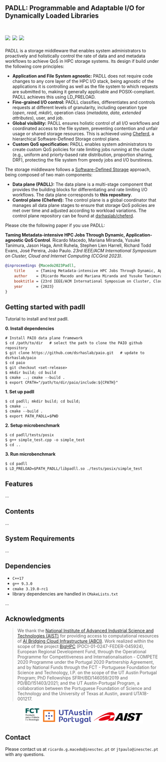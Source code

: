 ## PADLL: Programmable and Adaptable I/O for Dynamically Loaded Libraries

<h1 align="left">
  <!-- logo as of current commit -->
  <img src="https://img.shields.io/badge/C++-17-yellow.svg?style=flat&logo=c%2B%2B" />
  <img src="https://img.shields.io/badge/status-research%20prototype-green.svg" />
  <a href="https://opensource.org/licenses/BSD-3-Clause">
    <img src="https://img.shields.io/badge/license-BSD--3-blue.svg" />
  </a>
</h1>

PADLL is a storage middleware that enables system administrators to proactively and holistically control the rate of data and and metadata workflows to achieve QoS in HPC storage systems. 
Its design if build under the following core principles:

* <b>Application and File System agnostic:</b> PADLL does not require code changes to any core layer of the HPC I/O stack, being agnostic of the applications it is controlling as well as the file system to which requests are submitted to, making it generally applicable and POSIX-compliant. PADLL achieves this using LD_PRELOAD.
* <b>Fine-grained I/O control:</b> PADLL classifies, differentiates and controls requests at different levels of granularity, including operation type (*open*, *read*, *mkdir*), operation class (*metadata*, *data*, *extended attributes*), user, and job.
* <b>Global visibility:</b> PADLL ensures holistic control of all I/O workflows and coordinated access to the file system, preventing contention and unfair usage or shared storage resources. This is achieved using [Cheferd](https://github.com/dsrhaslab/cheferd), a hierarchical Software-Defined Storage control plane.
* <b>Custom QoS specification:</b> PADLL enables system administrators to create custom QoS policies for rate limiting jobs running at the cluster (e.g., uniform and priorty-based rate distribution, proportion sharing, DRF), protecting the file system from greedy jobs and I/O burstiness.

The storage middleware follows a [Software-Defined Storage](https://dl.acm.org/doi/10.1145/3385896?cid=99659535288) approach, being composed of two main components:
* <b>Data plane (PADLL):</b> The data plane is a multi-stage component that provides the building blocks for differentiating and rate limiting I/O workflows. The data plane corresponds to **this repository**.
* <b>Control plane (Cheferd):</b> The control plane is a global coordinator that manages all data plane stages to ensure that storage QoS policies are met over time and adjusted according to workload variations. The control plane repository can be found at [dsrhaslab/cheferd](https://github.com/dsrhaslab/cheferd).


Please cite the following paper if you use PADLL:

**Taming Metadata-intensive HPC Jobs Through Dynamic, Application-agnostic QoS Control**.
Ricardo Macedo, Mariana Miranda, Yusuke Tanimura, Jason Haga, Amit Ruhela, Stephen Lien Harrell, Richard Todd Evans, José Pereira, João Paulo.
*23rd IEEE/ACM International Symposium on Cluster, Cloud and Internet Computing (CCGrid 2023)*.

```bibtex
@inproceedings {Macedo2023Padll,
    title     = {Taming Metadata-intensive HPC Jobs Through Dynamic, Application-agnostic QoS Control},
    author    = {Ricardo Macedo and Mariana Miranda and Yusuke Tanimura and Jason Haga and Amit Ruhela and Stephen Lien Harrell and Richard Todd Evans and Jos{\'e} Pereira and Jo{\~a}o Paulo},
    booktitle = {23rd IEEE/ACM International Symposium on Cluster, Cloud and Internet Computing},
    year      = {2023}
}
```



## Getting started with padll
 
Tutorial to install and test padll.

<b>0. Install dependencies</b>
```shell
# Install PAIO data plane framework
$ cd /path/to/dir   # select the path to clone the PAIO github repository
$ git clone https://github.com/dsrhaslab/paio.git	# update to dsrhaslab/paio
$ cd paio
$ git checkout <set-release>
$ mkdir build; cd build
$ cmake ..; cmake --build .
$ export CPATH="/path/to/dir/paio/include:${CPATH}"
```

<b>1. Set up padll</b>
```shell
$ cd padll; mkdir build; cd build;
$ cmake ..
$ cmake --build .
$ export PATH_PADLL=$PWD
```

<b>2. Setup microbenchmark</b>
```shell
$ cd padll/tests/posix
$ g++ simple_test.cpp -o simple_test
$ cd ..
```

<b>3. Run microbenchmark</b>
```shell
$ cd padll
$ LD_PRELOAD=$PATH_PADLL/libpadll.so ./tests/posix/simple_test
```

## Features
...

## Contents
...

## System Requirements
...

## Dependencies
* `C++17`
* `g++ 9.3.0`
* `cmake 3.19.0-rc1`
* library dependencies are handled in `CMakeLists.txt`

...


## Acknowledgments
>We thank the [National Institute of Advanced Industrial Science and Technologies (AIST)](https://www.aist.go.jp/index_en.html)
for providing access to computational resources of [AI Bridging Cloud Infrastructure (ABCI)](https://abci.ai/).
>Work realized within the scope of the project [BigHPC](https://bighpc.wavecom.pt)
(POCI-01-0247-FEDER-045924), European Regional Development Fund, through the Operational Programme for Competitiveness and 
Internationalisation - COMPETE 2020 Programme under the Portugal 2020 Partnership Agreement, and by National Funds through the 
FCT - Portuguese Foundation for Science and Technology, I.P. on the scope of the UT Austin Portugal Program; PhD Fellowships 
SFRH/BD/146059/2019 and PD/BD/151403/2021; and the UT Austin-Portugal Program, a collaboration between the Portuguese Foundation 
of Science and Technology and the University of Texas at Austin, award UTA18-001217.

<p align="center">
    <img src=".media/main_page/fct-logo.png" width="60">
    <img src=".media/main_page/utaustin-portugal-logo.png" width="160">
    <img src=".media/main_page/aist-logo.gif" width="160">
</p>


## Contact
Please contact us at `ricardo.g.macedo@inesctec.pt` or `jtpaulo@inesctec.pt` with any questions.